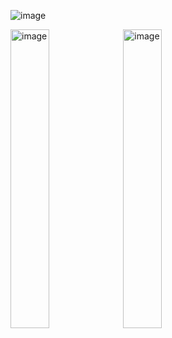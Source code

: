 ![image](https://github.com/user-attachments/assets/ba0ec951-2c74-4a71-a27c-b40ce849674c)

<img src="https://github.com/user-attachments/assets/7093c7b1-ce56-4c6d-ab4a-ccbf9f1b6385" alt="image" width="35%">
<img src="https://github.com/user-attachments/assets/8c653308-92e0-49bb-b27f-a429d3a26e2f" alt="image" width="35%">
